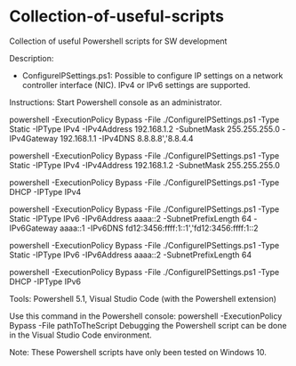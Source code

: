 # Collection-of-useful-scripts
Collection of useful Powershell scripts for SW development

Description: 

- ConfigureIPSettings.ps1: 
Possible to configure IP settings on a network controller interface (NIC). 
IPv4 or IPv6 settings are supported.

Instructions: Start Powershell console as an administrator.

powershell -ExecutionPolicy Bypass -File ./ConfigureIPSettings.ps1 -Type Static -IPType IPv4 -IPv4Address 192.168.1.2 -SubnetMask 255.255.255.0 -IPv4Gateway 192.168.1.1 -IPv4DNS 8.8.8.8','8.8.4.4

powershell -ExecutionPolicy Bypass -File ./ConfigureIPSettings.ps1 -Type Static -IPType IPv4 -IPv4Address 192.168.1.2 -SubnetMask 255.255.255.0 

powershell -ExecutionPolicy Bypass -File ./ConfigureIPSettings.ps1 -Type DHCP -IPType IPv4

powershell -ExecutionPolicy Bypass -File ./ConfigureIPSettings.ps1 -Type Static -IPType IPv6 -IPv6Address aaaa::2 -SubnetPrefixLength 64 -IPv6Gateway aaaa::1 -IPv6DNS fd12:3456:ffff:1::1','fd12:3456:ffff:1::2

powershell -ExecutionPolicy Bypass -File ./ConfigureIPSettings.ps1 -Type Static -IPType IPv6 -IPv6Address aaaa::2 -SubnetPrefixLength 64

powershell -ExecutionPolicy Bypass -File ./ConfigureIPSettings.ps1 -Type DHCP -IPType IPv6

Tools: Powershell 5.1, Visual Studio Code (with the Powershell extension)

Use this command in the Powershell console: powershell -ExecutionPolicy Bypass -File pathToTheScript
Debugging the Powershell script can be done in the Visual Studio Code environment.

Note: These Powershell scripts have only been tested on Windows 10.
